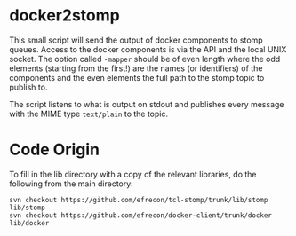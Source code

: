 # docker2stomp

This small script will send the output of docker components to stomp
queues.  Access to the docker components is via the API and the local
UNIX socket.  The option called `-mapper` should be of even length
where the odd elements (starting from the first!) are the names (or
identifiers) of the components and the even elements the full path to
the stomp topic to publish to.

The script listens to what is output on stdout and publishes every
message with the MIME type `text/plain` to the topic.

# Code Origin

To fill in the lib directory with a copy of the relevant libraries, do
the following from the main directory:

    svn checkout https://github.com/efrecon/tcl-stomp/trunk/lib/stomp lib/stomp
    svn checkout https://github.com/efrecon/docker-client/trunk/docker lib/docker
